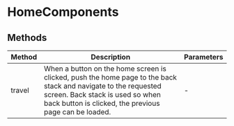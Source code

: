 # HomeComponents

## Methods

<!-- @vuese:HomeComponents:methods:start -->
|Method|Description|Parameters|
|---|---|---|
|travel|When a button on the home screen is clicked, push the home page to the back stack and navigate to the requested screen. Back stack is used so when back button is clicked, the previous page can be loaded.|-|

<!-- @vuese:HomeComponents:methods:end -->


